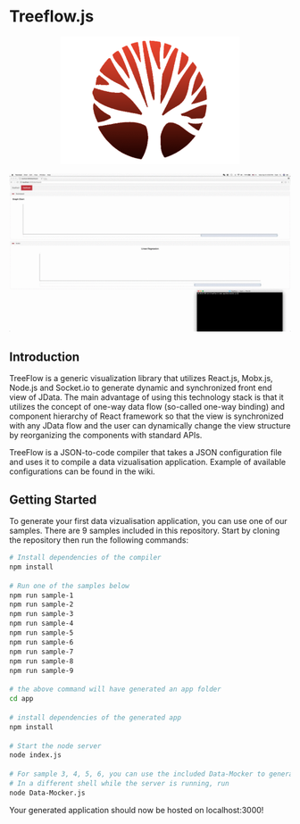 
# Treeflow.js

<p align="center">
  <img src="./doc/treeflow.png">
</p>


![](/doc/graph.gif)

## Introduction

TreeFlow is a generic visualization library that utilizes React.js, Mobx.js, Node.js and Socket.io to generate dynamic and synchronized front end view of JData. The main advantage of using this technology stack is that it utilizes the concept of one-way data flow (so-called one-way binding) and component hierarchy of React framework so that the view is synchronized with any JData flow and the user can dynamically change the view structure by reorganizing the components with standard APIs.

TreeFlow is a JSON-to-code compiler that takes a JSON configuration file and uses it to compile a data vizualisation application. Example of available configurations can be found in the wiki.


## Getting Started

To generate your first data vizualisation application, you can use one of our samples. There are 9 samples included in this repository. 
Start by cloning the repository then run the following commands:

```bash
# Install dependencies of the compiler
npm install 

# Run one of the samples below
npm run sample-1
npm run sample-2
npm run sample-3
npm run sample-4
npm run sample-5
npm run sample-6
npm run sample-7
npm run sample-8
npm run sample-9

# the above command will have generated an app folder
cd app

# install dependencies of the generated app
npm install

# Start the node server
node index.js 

# For sample 3, 4, 5, 6, you can use the included Data-Mocker to generate data for the graphs
# In a different shell while the server is running, run
node Data-Mocker.js
```

Your generated application should now be hosted on localhost:3000! 